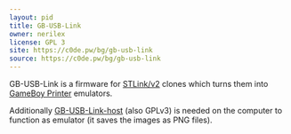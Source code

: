 ```yaml
---
layout: pid
title: GB-USB-Link
owner: nerilex
license: GPL 3
site: https://c0de.pw/bg/gb-usb-link
source: https://c0de.pw/bg/gb-usb-link
---
```

GB-USB-Link is a firmware for [STLink/v2][1] clones which turns them into 
[GameBoy Printer][2] emulators.

Additionally [GB-USB-Link-host][3] (also GPLv3) is needed on the computer to
function as emulator (it saves the images as PNG files).

[1]: https://wiki.paparazziuav.org/wiki/STLink#Clones
[2]: https://en.wikipedia.org/wiki/Game_Boy_Printer
[3]: https://c0de.pw/bg/gb-usb-link-host
